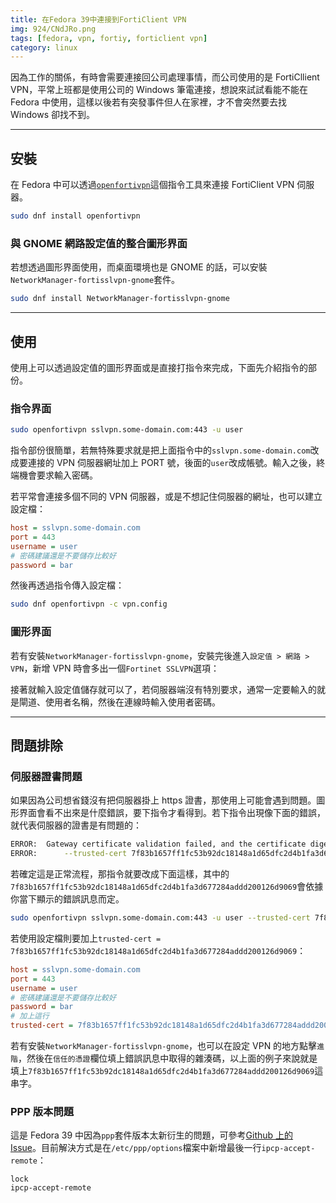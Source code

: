 ```yaml
---
title: 在Fedora 39中連接到FortiClient VPN
img: 924/CNdJRo.png
tags: [fedora, vpn, fortiy, forticlient vpn]
category: linux
---
```


因為工作的關係，有時會需要連接回公司處理事情，而公司使用的是 FortiCllient VPN，平常上班都是使用公司的 Windows 筆電連接，想說來試試看能不能在 Fedora 中使用，這樣以後若有突發事件但人在家裡，才不會突然要去找 Windows 卻找不到。

<!--more-->

---

## 安裝

在 Fedora 中可以透過[`openfortivpn`](https://github.com/adrienverge/openfortivpn)這個指令工具來連接 FortiClient VPN 伺服器。

```bash
sudo dnf install openfortivpn
```

### 與 GNOME 網路設定值的整合圖形界面

若想透過圖形界面使用，而桌面環境也是 GNOME 的話，可以安裝`NetworkManager-fortisslvpn-gnome`套件。

```bash
sudo dnf install NetworkManager-fortisslvpn-gnome
```

---

## 使用

使用上可以透過設定值的圖形界面或是直接打指令來完成，下面先介紹指令的部份。

### 指令界面

```bash
sudo openfortivpn sslvpn.some-domain.com:443 -u user
```

指令部份很簡單，若無特殊要求就是把上面指令中的`sslvpn.some-domain.com`改成要連接的 VPN 伺服器網址加上 PORT 號，後面的`user`改成帳號。輸入之後，終端機會要求輸入密碼。

若平常會連接多個不同的 VPN 伺服器，或是不想記住伺服器的網址，也可以建立設定檔：

```ini vpn.config
host = sslvpn.some-domain.com
port = 443
username = user
# 密碼建議還是不要儲存比較好
password = bar
```

然後再透過指令傳入設定檔：

```bash
sudo dnf openfortivpn -c vpn.config
```

### 圖形界面

若有安裝`NetworkManager-fortisslvpn-gnome`，安裝完後進入`設定值 > 網路 > VPN`，新增 VPN 時會多出一個`Fortinet SSLVPN`選項：

<article-img img="923/GO3o9Y.png"></article-img>

接著就輸入設定值儲存就可以了，若伺服器端沒有特別要求，通常一定要輸入的就是閘道、使用者名稱，然後在連線時輸入使用者密碼。

---

## 問題排除

### 伺服器證書問題

如果因為公司想省錢沒有把伺服器掛上 https 證書，那使用上可能會遇到問題。圖形界面會看不出來是什麼錯誤，要下指令才看得到。若下指令出現像下面的錯誤，就代表伺服器的證書是有問題的：

```bash
ERROR:  Gateway certificate validation failed, and the certificate digest is not in the local whitelist. If you trust it, rerun with:
ERROR:      --trusted-cert 7f83b1657ff1fc53b92dc18148a1d65dfc2d4b1fa3d677284addd200126d9069
```

若確定這是正常流程，那指令就要改成下面這樣，其中的`7f83b1657ff1fc53b92dc18148a1d65dfc2d4b1fa3d677284addd200126d9069`會依據你當下顯示的錯誤訊息而定。

```bash
sudo openfortivpn sslvpn.some-domain.com:443 -u user --trusted-cert 7f83b1657ff1fc53b92dc18148a1d65dfc2d4b1fa3d677284addd200126d9069
```

若使用設定檔則要加上`trusted-cert = 7f83b1657ff1fc53b92dc18148a1d65dfc2d4b1fa3d677284addd200126d9069`：

```ini vpn.config
host = sslvpn.some-domain.com
port = 443
username = user
# 密碼建議還是不要儲存比較好
password = bar
# 加上這行
trusted-cert = 7f83b1657ff1fc53b92dc18148a1d65dfc2d4b1fa3d677284addd200126d9069
```

若有安裝`NetworkManager-fortisslvpn-gnome`，也可以在設定 VPN 的地方點擊`進階`，然後在`信任的憑證`欄位填上錯誤訊息中取得的雜湊碼，以上面的例子來說就是填上`7f83b1657ff1fc53b92dc18148a1d65dfc2d4b1fa3d677284addd200126d9069`這串字。

<article-img img="924/rcJzRD.png"></article-img>

### PPP 版本問題

這是 Fedora 39 中因為`ppp`套件版本太新衍生的問題，可參考[Github 上的 Issue](https://github.com/adrienverge/openfortivpn/issues/1076)。目前解決方式是在`/etc/ppp/options`檔案中新增最後一行`ipcp-accept-remote`：

```text /etc/ppp/options
lock
ipcp-accept-remote
```
